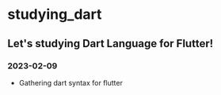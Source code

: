 # studying_dart
## Let's studying Dart Language for Flutter!

### 2023-02-09
* Gathering dart syntax for flutter